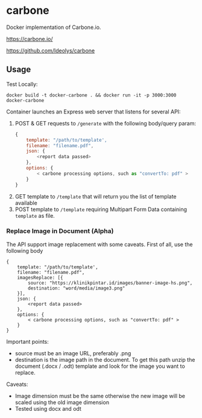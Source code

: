 # carbone

Docker implementation of Carbone.io. 

https://carbone.io/

https://github.com/Ideolys/carbone

## Usage

Test Locally:

    docker build -t docker-carbone . && docker run -it -p 3000:3000 docker-carbone

Container launches an Express web server that listens for several API:

1. POST & GET requests to `/generate` with the following body/query param:
    ```javascript
    {
        template: "/path/to/template',
        filename: "filename.pdf",
        json: {
            <report data passed>
        },
        options: {
            < carbone processing options, such as "convertTo: pdf" >
        }
    }
    ```
2. GET template to `/template` that will return you the list of template available
3. POST template to `/template` requiring Multipart Form Data containing `template` as file.

### Replace Image in Document (Alpha)

The API support image replacement with some caveats. First of all, use the following body
```
{
    template: "/path/to/template',
    filename: "filename.pdf",
    imagesReplace: [{
        source: "https://klinikpintar.id/images/banner-image-hs.png",
        destination: "word/media/image3.png"
    }],
    json: {
        <report data passed>
    },
    options: {
        < carbone processing options, such as "convertTo: pdf" >
    }
}
```

Important points:
- source must be an image URL, preferably .png
- destination is the image path in the document. To get this path unzip the document (.docx / .odt) template and look for the image you want to replace.

Caveats:
- Image dimension must be the same otherwise the new image will be scaled using the old image dimension
- Tested using docx and odt